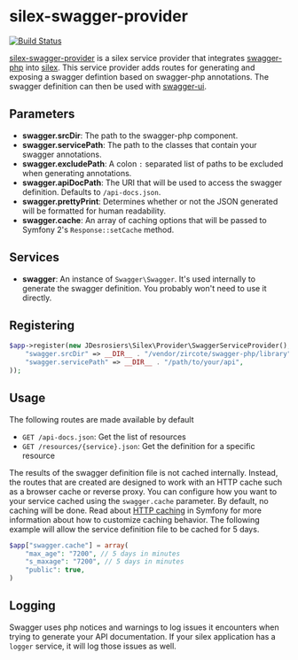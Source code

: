 silex-swagger-provider
======================

[![Build Status](https://travis-ci.org/jdesrosiers/silex-swagger-provider.png)](https://travis-ci.org/jdesrosiers/silex-swagger-provider)

[silex-swagger-provider](https://github.com/jdesrosiers/silex-swagger-provider) is a silex service provider that
integrates [swagger-php](https://github.com/zircote/swagger-php) into [silex](https://github.com/fabpot/Silex).  This
service provider adds routes for generating and exposing a swagger defintion based on swagger-php annotations.  The
swagger definition can then be used with [swagger-ui](https://github.com/wordnik/swagger-ui).

Parameters
----------
* **swagger.srcDir**: The path to the swagger-php component.
* **swagger.servicePath**: The path to the classes that contain your swagger annotations.
* **swagger.excludePath**: A colon `:` separated list of paths to be excluded when generating annotations.
* **swagger.apiDocPath**: The URI that will be used to access the swagger definition. Defaults to `/api-docs.json`.
* **swagger.prettyPrint**: Determines whether or not the JSON generated will be formatted for human readability.
* **swagger.cache**: An array of caching options that will be passed to Symfony 2's `Response::setCache` method.

Services
--------
* **swagger**: An instance of `Swagger\Swagger`.  It's used internally to generate the swagger definition.  You probably
won't need to use it directly.

Registering
-----------
```php
$app->register(new JDesrosiers\Silex\Provider\SwaggerServiceProvider(), array(
    "swagger.srcDir" => __DIR__ . "/vendor/zircote/swagger-php/library",
    "swagger.servicePath" => __DIR__ . "/path/to/your/api",
));
```
Usage
-----
The following routes are made available by default
* `GET /api-docs.json`: Get the list of resources
* `GET /resources/{service}.json`: Get the definition for a specific resource

The results of the swagger definition file is not cached internally.  Instead, the routes that are created are designed
to work with an HTTP cache such as a browser cache or reverse proxy.  You can configure how you want to your service
cached using the `swagger.cache` parameter.  By default, no caching will be done.  Read about
[HTTP caching](http://symfony.com/doc/current/book/http_cache.html) in Symfony for more information about how to
customize caching behavior.  The following example will allow the service definition file to be cached for 5 days.

```php
$app["swagger.cache"] = array(
    "max_age": "7200", // 5 days in minutes
    "s_maxage": "7200", // 5 days in minutes
    "public": true,
)
```

Logging
-------
Swagger uses php notices and warnings to log issues it encounters when trying to generate your API documentation.  If
your silex application has a `logger` service, it will log those issues as well.

